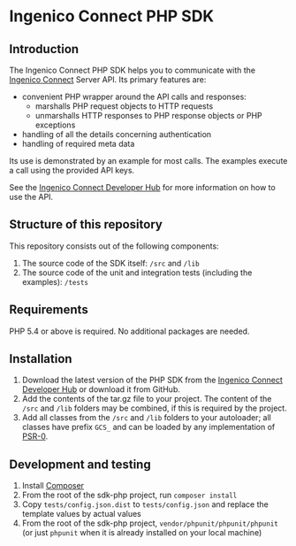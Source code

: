 # Ingenico Connect PHP SDK

## Introduction

The Ingenico Connect PHP SDK helps you to communicate with the [Ingenico Connect](http://www.globalcollect.com/) Server API. Its primary features are:

* convenient PHP wrapper around the API calls and responses:
  * marshalls PHP request objects to HTTP requests
  * unmarshalls HTTP responses to PHP response objects or PHP exceptions
* handling of all the details concerning authentication
* handling of required meta data

Its use is demonstrated by an example for most calls. The examples execute a call using the provided API keys.

See the [Ingenico Connect Developer Hub](https://developer.globalcollect.com/documentation/sdk/php/) for more information on how to use the API.

## Structure of this repository

This repository consists out of the following components:

1. The source code of the SDK itself: `/src` and `/lib`
2. The source code of the unit and integration tests (including the examples): `/tests`

## Requirements

PHP 5.4 or above is required. No additional packages are needed.

## Installation

1. Download the latest version of the PHP SDK from the [Ingenico Connect Developer Hub](https://developer.globalcollect.com/documentation/sdk/server/) or download it from GitHub.
2. Add the contents of the tar.gz file to your project. The content of the `/src` and `/lib` folders may be combined, if this is required by the project.
3. Add all classes from the `/src` and `/lib` folders to your autoloader; all classes have prefix `GCS_` and can be loaded by any implementation of [PSR-0](http://www.php-fig.org/psr/psr-0/).

## Development and testing

1. Install [Composer](https://getcomposer.org/download/)
2. From the root of the sdk-php project, run `composer install`
3. Copy `tests/config.json.dist` to `tests/config.json` and replace the template values by actual values
4. From the root of the sdk-php project, `vendor/phpunit/phpunit/phpunit` (or just `phpunit` when it is already installed on your local machine)
